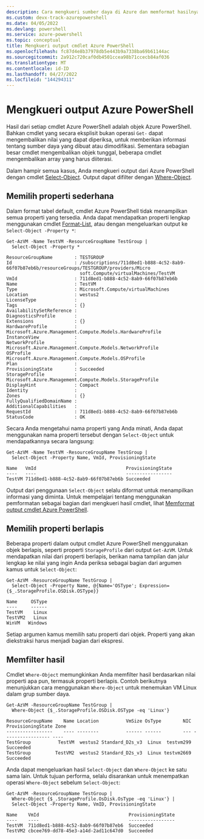 ```yaml
---
description: Cara mengkueri sumber daya di Azure dan memformat hasilnya.
ms.custom: devx-track-azurepowershell
ms.date: 04/05/2022
ms.devlang: powershell
ms.service: azure-powershell
ms.topic: conceptual
title: Mengkueri output cmdlet Azure PowerShell
ms.openlocfilehash: fc87d4e8b37978db5e443b9a7338ba69b61144ac
ms.sourcegitcommit: 2a912c720caf0db4501ccea98b71ccecb84af036
ms.translationtype: MT
ms.contentlocale: id-ID
ms.lasthandoff: 04/27/2022
ms.locfileid: "144294311"
---
```

# <a name="query-output-of-azure-powershell"></a>Mengkueri output Azure PowerShell

Hasil dari setiap cmdlet Azure PowerShell adalah objek Azure PowerShell. Bahkan cmdlet yang secara eksplisit bukan operasi `Get-` dapat mengembalikan nilai yang dapat diperiksa, untuk memberikan informasi tentang sumber daya yang dibuat atau dimodifikasi. Sementara sebagian besar cmdlet mengembalikan objek tunggal, beberapa cmdlet mengembalikan array yang harus diiterasi.

Dalam hampir semua kasus, Anda mengkueri output dari Azure PowerShell dengan cmdlet [Select-Object](/powershell/module/Microsoft.PowerShell.Utility/Select-Object). Output dapat difilter dengan [Where-Object](/powershell/module/Microsoft.PowerShell.Core/Where-Object).

## <a name="select-simple-properties"></a>Memilih properti sederhana

Dalam format tabel default, cmdlet Azure PowerShell tidak menampilkan semua properti yang tersedia. Anda dapat mendapatkan properti lengkap menggunakan cmdlet [Format-List](/powershell/module/microsoft.powershell.utility/format-list), atau dengan mengeluarkan output ke `Select-Object -Property *`:

```azurepowershell-interactive
Get-AzVM -Name TestVM -ResourceGroupName TestGroup |
  Select-Object -Property *
```

```Output
ResourceGroupName        : TESTGROUP
Id                       : /subscriptions/711d8ed1-b888-4c52-8ab9-66f07b87eb6b/resourceGroups/TESTGROUP/providers/Micro
                           soft.Compute/virtualMachines/TestVM
VmId                     : 711d8ed1-b888-4c52-8ab9-66f07b87eb6b
Name                     : TestVM
Type                     : Microsoft.Compute/virtualMachines
Location                 : westus2
LicenseType              :
Tags                     : {}
AvailabilitySetReference :
DiagnosticsProfile       :
Extensions               : {}
HardwareProfile          : Microsoft.Azure.Management.Compute.Models.HardwareProfile
InstanceView             :
NetworkProfile           : Microsoft.Azure.Management.Compute.Models.NetworkProfile
OSProfile                : Microsoft.Azure.Management.Compute.Models.OSProfile
Plan                     :
ProvisioningState        : Succeeded
StorageProfile           : Microsoft.Azure.Management.Compute.Models.StorageProfile
DisplayHint              : Compact
Identity                 :
Zones                    : {}
FullyQualifiedDomainName :
AdditionalCapabilities   :
RequestId                : 711d8ed1-b888-4c52-8ab9-66f07b87eb6b
StatusCode               : OK
```

Secara Anda mengetahui nama properti yang Anda minati, Anda dapat menggunakan nama properti tersebut dengan `Select-Object` untuk mendapatkannya secara langsung:

```azurepowershell-interactive
Get-AzVM -Name TestVM -ResourceGroupName TestGroup |
  Select-Object -Property Name, VmId, ProvisioningState
```

```Output
Name   VmId                                 ProvisioningState
----   ----                                 -----------------
TestVM 711d8ed1-b888-4c52-8ab9-66f07b87eb6b Succeeded
```

Output dari penggunaan `Select-Object` selalu diformat untuk menampilkan informasi yang diminta. Untuk mempelajari tentang menggunakan pemformatan sebagai bagian dari mengkueri hasil cmdlet, lihat [Memformat output cmdlet Azure PowerShell](formatting-output.md).

## <a name="select-nested-properties"></a>Memilih properti berlapis

Beberapa properti dalam output cmdlet Azure PowerShell menggunakan objek berlapis, seperti properti `StorageProfile` dari output `Get-AzVM`. Untuk mendapatkan nilai dari properti berlapis, berikan nama tampilan dan jalur lengkap ke nilai yang ingin Anda periksa sebagai bagian dari argumen kamus untuk `Select-Object`:

```azurepowershell-interactive
Get-AzVM -ResourceGroupName TestGroup |
  Select-Object -Property Name, @{Name='OSType'; Expression={$_.StorageProfile.OSDisk.OSType}}
```

```Output
Name     OSType
----     ------
TestVM    Linux
TestVM2   Linux
WinVM   Windows
```

Setiap argumen kamus memilih satu properti dari objek. Properti yang akan diekstraksi harus menjadi bagian dari ekspresi.

## <a name="filter-results"></a>Memfilter hasil

Cmdlet `Where-Object` memungkinkan Anda memfilter hasil berdasarkan nilai properti apa pun, termasuk properti berlapis. Contoh berikutnya menunjukkan cara menggunakan `Where-Object` untuk menemukan VM Linux dalam grup sumber daya.

```azurepowershell-interactive
Get-AzVM -ResourceGroupName TestGroup |
  Where-Object {$_.StorageProfile.OSDisk.OSType -eq 'Linux'}
```

```Output
ResourceGroupName    Name Location          VmSize OsType        NIC ProvisioningState Zone
-----------------    ---- --------          ------ ------        --- ----------------- ----
TestGroup          TestVM  westus2 Standard_D2s_v3  Linux  testvm299         Succeeded
TestGroup         TestVM2  westus2 Standard_D2s_v3  Linux testvm2669         Succeeded
```

Anda dapat mengeluarkan hasil `Select-Object` dan `Where-Object` ke satu sama lain. Untuk tujuan performa, selalu disarankan untuk menempatkan operasi `Where-Object` sebelum `Select-Object`:

```azurepowershell-interactive
Get-AzVM -ResourceGroupName TestGroup |
  Where-Object {$_.StorageProfile.OsDisk.OsType -eq 'Linux'} |
  Select-Object -Property Name, VmID, ProvisioningState
```

```Output
Name    VmId                                 ProvisioningState
----    ----                                 -----------------
TestVM  711d8ed1-b888-4c52-8ab9-66f07b87eb6  Succeeded
TestVM2 cbcee769-dd78-45e3-a14d-2ad11c647d0  Succeeded
```
